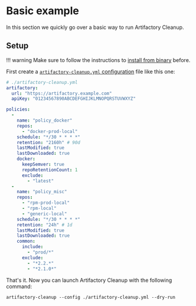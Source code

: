# Basic example

In this section we quickly go over a basic way to run Artifactory Cleanup.

## Setup

!!! warning
    Make sure to follow the instructions to [install from binary](../install/binary.md) before.

First create a [`artifactory-cleanup.yml` configuration](../config/index.md) file like this one:

```yaml
# ./artifactory-cleanup.yml
artifactory:
  url: "https://artifactory.example.com"
  apiKey: "01234567890ABCDEFGHIJKLMNOPQRSTUVWXYZ"

policies:
  -
    name: "policy_docker"
    repos:
      - "docker-prod-local"
    schedule: "*/30 * * * *"
    retention: "2160h" # 90d
    lastModified: true
    lastDownloaded: true
    docker:
      keepSemver: true
      repoRetentionCount: 1
      exclude:
        - "latest"
  -
    name: "policy_misc"
    repos:
      - "rpm-prod-local"
      - "rpm-local"
      - "generic-local"
    schedule: "*/30 * * * *"
    retention: "24h" # 1d
    lastModified: true
    lastDownloaded: true
    common:
      include:
        - "prod/*"
      exclude:
        - "*2.2.*"
        - "*2.1.0*"
```

That's it. Now you can launch Artifactory Cleanup with the following command:

```shell
artifactory-cleanup --config ./artifactory-cleanup.yml --dry-run
```
